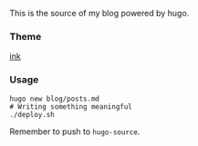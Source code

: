 This is the source of my blog powered by hugo.

### Theme

[ink](https://github.com/yzlnew/ink)

### Usage

```
hugo new blog/posts.md
# Writing something meaningful
./deploy.sh
```

Remember to push to `hugo-source`.

